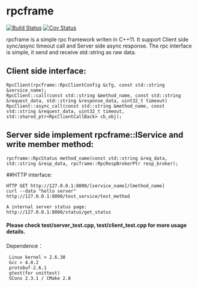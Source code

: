 # rpcframe
[![Build Status](https://travis-ci.org/liuxyc/rpcframe.svg?branch=master)](https://travis-ci.org/liuxyc/rpcframe)
[![Cov Status](https://scan.coverity.com/projects/7717/badge.svg)](https://scan.coverity.com/projects/liuxyc-rpcframe)

rpcframe is a simple rpc framework writen in C++11. It support Client side sync/async timeout call and Server side async response.
The rpc interface is simple, it send and receive std::string as raw data.
## Client side interface:
```
RpcClient(rpcframe::RpcClientConfig &cfg, const std::string &service_name);
RpcClient::call(const std::string &method_name, const std::string &request_data, std::string &response_data, uint32_t timeout)
RpcClient::async_call(const std::string &method_name, const std::string &request_data, uint32_t timeout, std::shared_ptr<RpcClientCallBack> cb_obj);
```
## Server side implement rpcframe::IService and write member method:
```
rpcframe::RpcStatus method_name(const std::string &req_data, std::string &resp_data, rpcframe::RpcRespBrokerPtr resp_broker);
```
##HTTP interface:
```
HTTP GET http://127.0.0.1:8000/[service_name]/[method_name]
curl --data "hello server"  http://127.0.0.1:8000/test_service/test_method

A internal server status page:
http://127.0.0.1:8000/status/get_status
```
#### Please check test/server_test.cpp, test/client_test.cpp for more usage details.

Dependence：

     Linux kernel > 2.6.30
     Gcc > 4.8.2
     protobuf-2.6.1
     gtest(for unittest)
     SCons 2.3.1 / CMake 2.8
